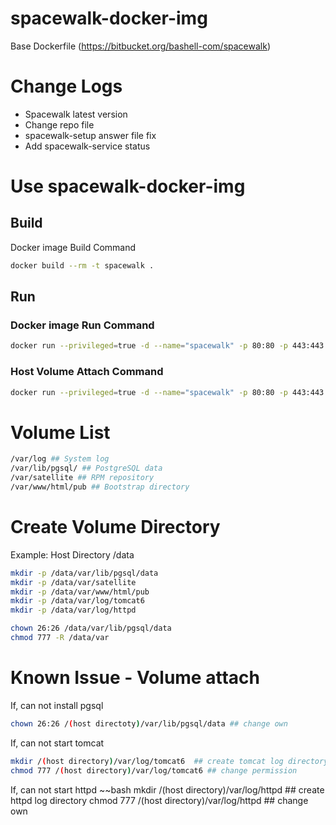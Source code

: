 # spacewalk-docker-img

Base Dockerfile (https://bitbucket.org/bashell-com/spacewalk)

# Change Logs
  - Spacewalk latest version
  - Change repo file
  - spacewalk-setup answer file fix
  - Add spacewalk-service status 

# Use spacewalk-docker-img 

## Build
Docker image Build Command
~~~bash
docker build --rm -t spacewalk .
~~~

## Run
### Docker image Run Command
~~~bash
docker run --privileged=true -d --name="spacewalk" -p 80:80 -p 443:443 spacewalk
~~~

### Host Volume Attach Command
~~~bash
docker run --privileged=true -d --name="spacewalk" -p 80:80 -p 443:443 -v /data/var/log:/var/log -v /data/var/lib/pgsql/data:/var/lib/pgsql/data -v /data/var/satellite:/var/satellite -v /data/var/www/html/pub:/var/www/html/pub spacewalk
~~~

# Volume List 
~~~bash
/var/log ## System log
/var/lib/pgsql/ ## PostgreSQL data
/var/satellite ## RPM repository
/var/www/html/pub ## Bootstrap directory
~~~

# Create Volume Directory
Example: Host Directory /data
~~~bash
mkdir -p /data/var/lib/pgsql/data
mkdir -p /data/var/satellite
mkdir -p /data/var/www/html/pub
mkdir -p /data/var/log/tomcat6
mkdir -p /data/var/log/httpd

chown 26:26 /data/var/lib/pgsql/data
chmod 777 -R /data/var
~~~

# Known Issue - Volume attach
If, can not install pgsql
~~~bash
chown 26:26 /(host directoty)/var/lib/pgsql/data ## change own
~~~

If, can not start tomcat
~~~bash
mkdir /(host directory)/var/log/tomcat6  ## create tomcat log directory 
chmod 777 /(host directory)/var/log/tomcat6 ## change permission
~~~

If, can not start httpd
~~bash
mkdir /(host directory)/var/log/httpd  ## create httpd log directory
chmod 777 /(host directory)/var/log/httpd ## change own
~~~
